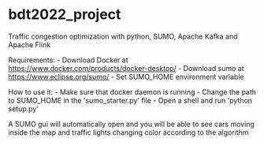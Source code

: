 # bdt2022_project
Traffic congestion optimization with python, SUMO, Apache Kafka and Apache Flink

Requirements:
    - Download Docker at https://www.docker.com/products/docker-desktop/
    - Download sumo at https://www.eclipse.org/sumo/
    - Set SUMO_HOME environment variable

How to use it:
    - Make sure that docker daemon is running
    - Change the path to SUMO_HOME in the 'sumo_starter.py' file
    - Open a shell and run 'python setup.py'

A SUMO gui will automatically open and you will be able to see cars moving inside the map and traffic lights changing color according to the algorithm
